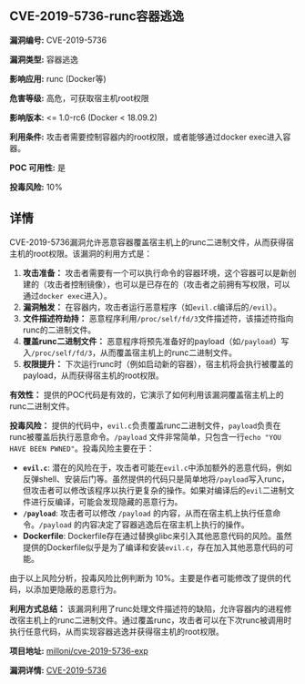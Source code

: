## CVE-2019-5736-runc容器逃逸

**漏洞编号:** CVE-2019-5736

**漏洞类型:** 容器逃逸

**影响应用:** runc (Docker等)

**危害等级:** 高危，可获取宿主机root权限

**影响版本:** <= 1.0-rc6 (Docker < 18.09.2)

**利用条件:** 攻击者需要控制容器内的root权限，或者能够通过docker exec进入容器。

**POC 可用性:** 是

**投毒风险:** 10%

## 详情

CVE-2019-5736漏洞允许恶意容器覆盖宿主机上的runc二进制文件，从而获得宿主机的root权限。该漏洞的利用方式是：

1.  **攻击准备：** 攻击者需要有一个可以执行命令的容器环境，这个容器可以是新创建的（攻击者控制镜像），也可以是已存在的（攻击者之前拥有写权限，可以通过`docker exec`进入）。
2.  **漏洞触发：** 在容器内，攻击者运行恶意程序（如`evil.c`编译后的`/evil`）。
3.  **文件描述符劫持：** 恶意程序利用`/proc/self/fd/3`文件描述符，该描述符指向runc的二进制文件。
4.  **覆盖runc二进制文件：** 恶意程序将预先准备好的payload（如`/payload`）写入`/proc/self/fd/3`，从而覆盖宿主机上的runc二进制文件。
5.  **权限提升：** 下次运行runc时（例如启动新的容器），宿主机将会执行被覆盖的payload，从而获得宿主机的root权限。

**有效性：** 提供的POC代码是有效的，它演示了如何利用该漏洞覆盖宿主机上的runc二进制文件。

**投毒风险：** 提供的代码中，`evil.c`负责覆盖runc二进制文件，`payload`负责在runc被覆盖后执行恶意命令。`/payload` 文件非常简单，只包含一行`echo "YOU HAVE BEEN PWNED"`。投毒风险主要在于：

*   **`evil.c`**: 潜在的风险在于，攻击者可能在`evil.c`中添加额外的恶意代码，例如反弹shell、安装后门等。虽然提供的代码只是简单地将`/payload`写入runc，但攻击者可以修改该程序以执行更复杂的操作。如果对编译后的`evil`二进制文件进行反编译，可能会发现隐藏的恶意行为。
*   **`/payload`**: 攻击者可以修改 `/payload` 的内容，从而在宿主机上执行任意命令。`/payload` 的内容决定了容器逃逸后在宿主机上执行的操作。
*  **Dockerfile**: Dockerfile存在通过替换glibc来引入其他恶意代码的风险。虽然提供的Dockerfile似乎是为了编译和安装`evil.c`，存在加入其他恶意代码的可能。

由于以上风险分析，投毒风险比例判断为 10%。主要是作者可能修改了提供的代码，以添加更隐蔽的恶意行为。

**利用方式总结：** 该漏洞利用了runc处理文件描述符的缺陷，允许容器内的进程修改宿主机上的runc二进制文件。通过覆盖runc，攻击者可以在下次runc被调用时执行任意代码，从而实现容器逃逸并获得宿主机的root权限。

**项目地址:** [milloni/cve-2019-5736-exp](https://github.com/milloni/cve-2019-5736-exp)

**漏洞详情:** [CVE-2019-5736](https://nvd.nist.gov/vuln/detail/CVE-2019-5736)